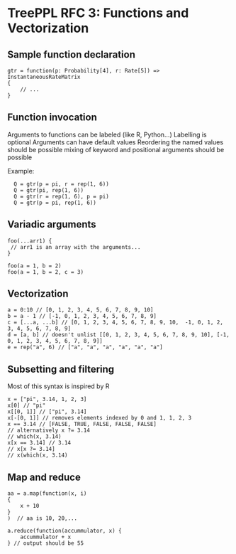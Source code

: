 # TreePPL RFC 3: Functions and Vectorization

## Sample function declaration 

	gtr = function(p: Probability[4], r: Rate[5]) => InstantaneousRateMatrix
	{
		// ... 
	}

## Function invocation

Arguments to functions can be labeled (like R, Python...)
Labelling is optional
Arguments can have default values
Reordering the named values should be possible
mixing of keyword and positional arguments should be possible

Example:

	  Q = gtr(p = pi, r = rep(1, 6))
	  Q = gtr(pi, rep(1, 6))
	  Q = gtr(r = rep(1, 6), p = pi)
	  Q = gtr(p = pi, rep(1, 6))
	  
## Variadic arguments

	foo(...arr1) {
	 // arr1 is an array with the arguments...
	}
	
	foo(a = 1, b = 2)
	foo(a = 1, b = 2, c = 3)
		 
## Vectorization

	a = 0:10 // [0, 1, 2, 3, 4, 5, 6, 7, 8, 9, 10]
	b = a - 1 // [-1, 0, 1, 2, 3, 4, 5, 6, 7, 8, 9]
	c = [...a, ...b] // [0, 1, 2, 3, 4, 5, 6, 7, 8, 9, 10,  -1, 0, 1, 2, 3, 4, 5, 6, 7, 8, 9]
	d = [a, b] // doesn't unlist [[0, 1, 2, 3, 4, 5, 6, 7, 8, 9, 10], [-1, 0, 1, 2, 3, 4, 5, 6, 7, 8, 9]]
	e = rep("a", 6) // ["a", "a", "a", "a", "a", "a"]
	
## Subsetting and filtering

Most of this syntax is inspired by R

	x = ["pi", 3.14, 1, 2, 3]
	x[0] // "pi"
	x[[0, 1]] // ["pi", 3.14]
	x[-[0, 1]] // removes elements indexed by 0 and 1, 1, 2, 3
	x == 3.14 // [FALSE, TRUE, FALSE, FALSE, FALSE]
	// alternatively x ?= 3.14
	// which(x, 3.14)
	x[x == 3.14] // 3.14
	// x[x ?= 3.14]
	// x(which(x, 3.14)


## Map and reduce

	aa = a.map(function(x, i)
	{
		x + 10
	}
	)  // aa is 10, 20,...
	
	a.reduce(function(accummulator, x) {
		accummulator + x
	} // output should be 55
